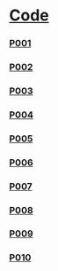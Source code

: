 # [Code](../../../notes/cp5.md#code)

### [P001](p001/ps.md)

### [P002](p002/ps.md)

### [P003](p003/ps.md)

### [P004](p004/ps.md)

### [P005](p005/ps.md)

### [P006](p006/ps.md)

### [P007](p007/ps.md)

### [P008](p008/ps.md)

### [P009](p009/ps.md)

### [P010](p010/ps.md)
